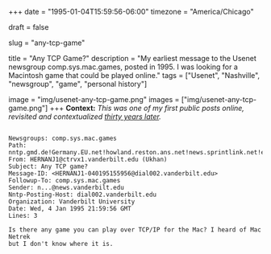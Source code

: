 +++
date = "1995-01-04T15:59:56-06:00"
timezone = "America/Chicago"

draft = false

slug = "any-tcp-game"

title = "Any TCP Game?"
description = "My earliest message to the Usenet newsgroup comp.sys.mac.games, posted in 1995. I was looking for a Macintosh game that could be played online."
tags = ["Usenet", "Nashville", "newsgroup", "game", "personal history"]

image = "img/usenet-any-tcp-game.png"
images = ["img/usenet-any-tcp-game.png"]
+++
**Context:** *This was one of my first public posts online, revisited and contextualized [thirty years later](https://sanfranciscan.org/2025/05/09/a-30-year-old-message/).*

<pre><code>
Newsgroups: comp.sys.mac.games
Path: nntp.gmd.de!Germany.EU.net!howland.reston.ans.net!news.sprintlink.net!europa.eng.gtefsd.com!darwin.sura.net!news.Vanderbilt.Edu!dial002.vanderbilt.edu!user
From: HERNANJ1@ctrvx1.vanderbilt.edu (Ukhan)
Subject: Any TCP game?
Message-ID: &lt;HERNANJ1-040195155956@dial002.vanderbilt.edu&gt;
Followup-To: comp.sys.mac.games
Sender: n...@news.vanderbilt.edu
Nntp-Posting-Host: dial002.vanderbilt.edu
Organization: Vanderbilt University
Date: Wed, 4 Jan 1995 21:59:56 GMT
Lines: 3

Is there any game you can play over TCP/IP for the Mac? I heard of Mac
Netrek
but I don't know where it is.
</code></pre>